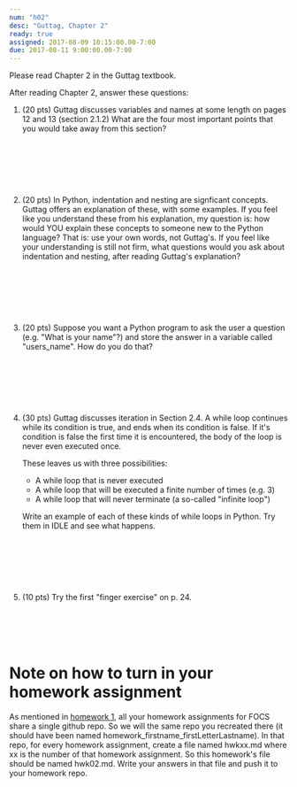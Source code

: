 ```yaml
---
num: "h02"
desc: "Guttag, Chapter 2"
ready: true
assigned: 2017-08-09 10:15:00.00-7:00
due: 2017-08-11 9:00:00.00-7:00
---
```


Please read Chapter 2 in the Guttag textbook.

After reading Chapter 2, answer these questions:

<ol>

<li markdown="1" style="margin-bottom:8em;">

(20 pts) Guttag discusses variables and names at some length on pages 12 and 13 (section 2.1.2)  What are the four most important points that you would take away from this section?

</li>


<li markdown="1" style="margin-bottom:8em;">

(20 pts) In Python, indentation and nesting are signficant concepts.  Guttag offers an explanation of these, with some examples.  If you feel like you understand these from his explanation, my question is: how would YOU explain these concepts to someone new to the Python language? That is: use your own words, not Guttag's.    If you feel like your understanding is still not firm, what questions would you ask about indentation and nesting, after reading Guttag's explanation?

</li>


<li markdown="1" style="margin-bottom:8em;">
(20 pts) Suppose you want a Python program to ask the user a question (e.g. "What is your name"?) and store the answer in a variable called "users_name".  How do you do that?


</li>


<li markdown="1" style="margin-bottom:8em;" >

(30 pts) Guttag discusses iteration in Section 2.4.   A while loop continues while its condition is true, and ends when its condition is false.   If it's condition is false the first time it is encountered, the body of the loop is never even executed once.

These leaves us with three possibilities:

* A while loop that is never executed
* A while loop that will be executed a finite number of times (e.g. 3)
* A while loop that will never terminate (a so-called "infinite loop")

Write an example of each of these kinds of while loops in Python.  Try them in IDLE and see what happens.

</li>


<li markdown="1" style="margin-bottom:8em;" >

(10 pts) Try the first "finger exercise" on p. 24.


</li>
</ol>


# Note on how to turn in your homework assignment 


As mentioned in [homework 1](/hwk/h01/), all your homework assignments for FOCS share a single github repo. So we will the same repo you recreated there (it should have been named homework_firstname_firstLetterLastname). In that repo, for every homework assignment, create a file named hwkxx.md where xx is the number of that homework assignment. So this homework's file should be named hwk02.md. Write your answers in that file and push it to your homework repo.
